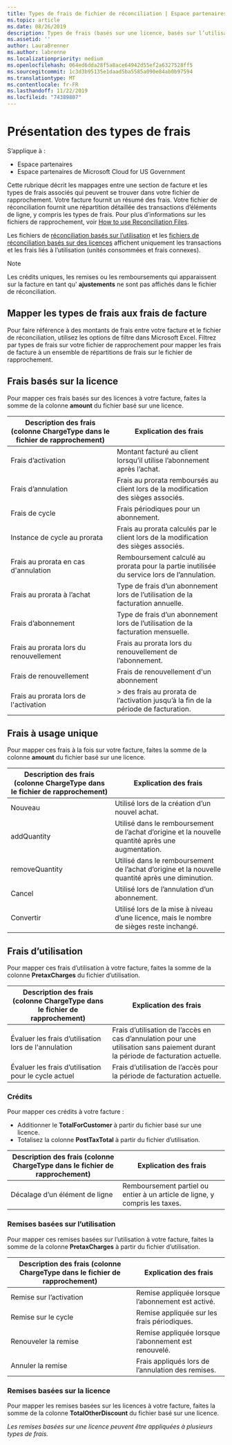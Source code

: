 ```yaml
---
title: Types de frais de fichier de réconciliation | Espace partenaires
ms.topic: article
ms.date: 08/26/2019
description: Types de frais (basés sur une licence, basés sur l’utilisation et exceptionnels), crédits et remises sur les fichiers de rapprochement de l’espace partenaires.
ms.assetid: ''
author: LauraBrenner
ms.author: labrenne
ms.localizationpriority: medium
ms.openlocfilehash: 064ed6dda28f5a8ace64942d55ef2a6327528ff5
ms.sourcegitcommit: 1c3d3b95135e1daad5ba5585a090e84ab0b97594
ms.translationtype: MT
ms.contentlocale: fr-FR
ms.lasthandoff: 11/22/2019
ms.locfileid: "74389807"
---
```

# <a name="understand-charge-types"></a>Présentation des types de frais

S’applique à :

- Espace partenaires
- Espace partenaires de Microsoft Cloud for US Government

Cette rubrique décrit les mappages entre une section de facture et les types de frais associés qui peuvent se trouver dans votre fichier de rapprochement. Votre facture fournit un résumé des frais. Votre fichier de réconciliation fournit une répartition détaillée des transactions d’éléments de ligne, y compris les types de frais. Pour plus d’informations sur les fichiers de rapprochement, voir [How to use Reconciliation Files](use-the-reconciliation-files.md).

Les fichiers de [réconciliation basés sur l’utilisation](usage-based-recon-files.md) et les [fichiers de réconciliation basés sur des licences](license-based-recon-files.md) affichent uniquement les transactions et les frais liés à l’utilisation (unités consommées et frais connexes).

> [!NOTE]
> Les crédits uniques, les remises ou les remboursements qui apparaissent sur la facture en tant qu' **ajustements** ne sont pas affichés dans le fichier de réconciliation.

## <a name="map-charge-types-to-invoice-charges"></a>Mapper les types de frais aux frais de facture

Pour faire référence à des montants de frais entre votre facture et le fichier de réconciliation, utilisez les options de filtre dans Microsoft Excel. Filtrez par types de frais sur votre fichier de rapprochement pour mapper les frais de facture à un ensemble de répartitions de frais sur le fichier de rapprochement.

## <a name="license-based-charges"></a>Frais basés sur la licence

Pour mapper ces frais basés sur des licences à votre facture, faites la somme de la colonne **amount** du fichier basé sur une licence.

| Description des frais (colonne ChargeType dans le fichier de rapprochement) | Explication des frais |
| ------------------------------------------------------------- | ------------------ |
| Frais d’activation | Montant facturé au client lorsqu’il utilise l’abonnement après l’achat. |
| Frais d’annulation | Frais au prorata remboursés au client lors de la modification des sièges associés. |
| Frais de cycle | Frais périodiques pour un abonnement. |
| Instance de cycle au prorata | Frais au prorata calculés par le client lors de la modification des sièges associés. |
| Frais au prorata en cas d'annulation | Remboursement calculé au prorata pour la partie inutilisée du service lors de l’annulation. |
| Frais au prorata à l’achat | Type de frais d’un abonnement lors de l’utilisation de la facturation annuelle. |
| Frais d’abonnement | Type de frais d’un abonnement lors de l’utilisation de la facturation mensuelle. |
| Frais au prorata lors du renouvellement | Frais au prorata lors du renouvellement de l’abonnement. |
| Frais de renouvellement | Frais de renouvellement d'un abonnement |
| Frais au prorata lors de l'activation | > des frais au prorata de l’activation jusqu’à la fin de la période de facturation. |

## <a name="one-time-charges"></a>Frais à usage unique

Pour mapper ces frais à la fois sur votre facture, faites la somme de la colonne **amount** du fichier basé sur une licence.

| Description des frais (colonne ChargeType dans le fichier de rapprochement) | Explication des frais |
| ------------------------------------------------------------- | ------------------ |
| Nouveau | Utilisé lors de la création d’un nouvel achat. |
| addQuantity | Utilisé dans le remboursement de l’achat d’origine et la nouvelle quantité après une augmentation. |
| removeQuantity | Utilisé dans le remboursement de l’achat d’origine et la nouvelle quantité après une diminution. |
| Cancel | Utilisé lors de l’annulation d’un abonnement. |
| Convertir | Utilisé lors de la mise à niveau d’une licence, mais le nombre de sièges reste inchangé. |

## <a name="usage-charges"></a>Frais d’utilisation

Pour mapper ces frais d’utilisation à votre facture, faites la somme de la colonne **PretaxCharges** du fichier d’utilisation.

| Description des frais (colonne ChargeType dans le fichier de rapprochement) | Explication des frais |
| ------------------------------------------------------------- | ------------------ |
| Évaluer les frais d’utilisation lors de l'annulation | Frais d’utilisation de l’accès en cas d’annulation pour une utilisation sans paiement durant la période de facturation actuelle. |
| Évaluer les frais d’utilisation pour le cycle actuel | Frais d’utilisation de l’accès pour la période de facturation actuelle. |

### <a name="credits"></a>Crédits

Pour mapper ces crédits à votre facture :

- Additionner le **TotalForCustomer** à partir du fichier basé sur une licence.
- Totalisez la colonne **PostTaxTotal** à partir du fichier d’utilisation.

| Description des frais (colonne ChargeType dans le fichier de rapprochement) | Explication des frais |
| ------------------------------------------------------------- | ------------------ |
| Décalage d’un élément de ligne | Remboursement partiel ou entier à un article de ligne, y compris les taxes. |

### <a name="usage-based-discounts"></a>Remises basées sur l’utilisation

Pour mapper ces remises basées sur l’utilisation à votre facture, faites la somme de la colonne **PretaxCharges** à partir du fichier d’utilisation.

| Description des frais (colonne ChargeType dans le fichier de rapprochement) | Explication des frais |
| ------------------------------------------------------------- | ------------------ |
| Remise sur l’activation | Remise appliquée lorsque l’abonnement est activé. |
| Remise sur le cycle | Remise appliquée sur les frais périodiques. |
| Renouveler la remise | Remise appliquée lorsque l’abonnement est renouvelé. |
| Annuler la remise | Frais appliqués lors de l’annulation des remises. |

### <a name="license-based-discounts"></a>Remises basées sur la licence

Pour mapper les remises basées sur les licences à votre facture, faites la somme de la colonne **TotalOtherDiscount** du fichier basé sur une licence.

*Les remises basées sur une licence peuvent être appliquées à plusieurs types de frais.*

